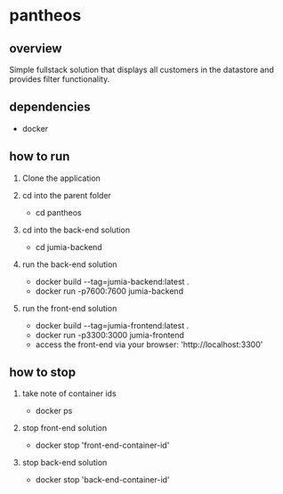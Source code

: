 # pantheos

## overview

Simple fullstack solution that displays all customers in the datastore and provides filter functionality.

## dependencies

  - docker
  
## how to run
  
  1. Clone the application
  
  2. cd into the parent folder
      - cd pantheos
      
  3. cd into the back-end solution
      - cd jumia-backend
  
  4. run the back-end solution
      - docker build --tag=jumia-backend:latest .
      - docker run -p7600:7600 jumia-backend
      
  5. run the front-end solution
      - docker build --tag=jumia-frontend:latest .
      - docker run -p3300:3000 jumia-frontend
      - access the front-end via your browser: 'http://localhost:3300'
      
## how to stop

  1. take note of container ids
      - docker ps
  
  2. stop front-end solution
      - docker stop 'front-end-container-id'
          
  3. stop back-end solution
      - docker stop 'back-end-container-id'
